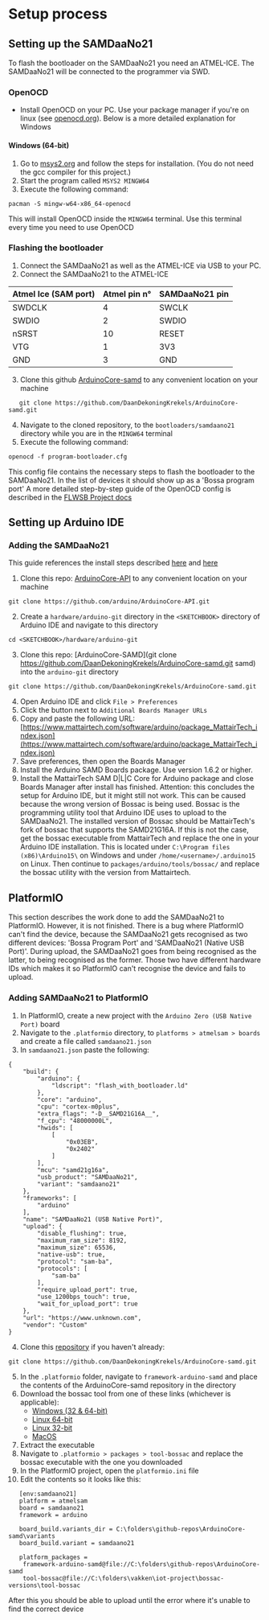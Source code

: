# Setup process
## Setting up the SAMDaaNo21
To flash the bootloader on the SAMDaaNo21 you need an ATMEL-ICE. The SAMDaaNo21 will be connected to the programmer via SWD.

### OpenOCD
- Install OpenOCD on your PC. Use your package manager if you're on linux (see [openocd.org](https://openocd.org/pages/getting-openocd.html)). Below is a more detailed explanation for Windows
#### Windows (64-bit)
1. Go to [msys2.org](https://www.msys2.org) and follow the steps for installation. (You do not need the gcc compiler for this project.)
2. Start the program called `MSYS2 MINGW64`
3. Execute the following command: 
``` 
pacman -S mingw-w64-x86_64-openocd 
```
This will install OpenOCD inside the `MINGW64` terminal. Use this terminal every time you need to use OpenOCD

### Flashing the bootloader
1. Connect the SAMDaaNo21 as well as the ATMEL-ICE via USB to your PC. 
2. Connect the SAMDaaNo21 to the ATMEL-ICE 

| Atmel Ice (SAM port) | Atmel pin n° | SAMDaaNo21 pin |
| --------------------- | ------------- | -------------- |
| SWDCLK | 4 | SWCLK | 
| SWDIO | 2 | SWDIO |
| nSRST | 10 | RESET |
| VTG | 1 | 3V3 |
| GND | 3 | GND |

3. Clone this github [ArduinoCore-samd](https://github.com/DaanDekoningKrekels/ArduinoCore-samd/) to any convenient location on your machine
```
   git clone https://github.com/DaanDekoningKrekels/ArduinoCore-samd.git
```
4. Navigate to the cloned repository, to the `bootloaders/samdaano21` directory while you are in the `MINGW64` terminal
5. Execute the following command: 
```
openocd -f program-bootloader.cfg
```
This config file contains the necessary steps to flash the bootloader to the SAMDaaNo21. In the list of  devices it should show up as a 'Bossa program port'
A more detailed step-by-step guide of the OpenOCD config is described in the [FLWSB Project docs](https://dacetylan.github.io/FLWSB/#/embedded-programming/bare-metal?id=programmeren)

## Setting up Arduino IDE
### Adding the SAMDaaNo21
This guide references the install steps described [here](https://github.com/DaanDekoningKrekels/ArduinoCore-samd/#developing) and [here](https://github.com/mattairtech/ArduinoCore-samd#mattairtech-dlc-core-installation)
1. Clone this repo: [ArduinoCore-API](https://github.com/arduino/ArduinoCore-API) to any convenient location on your machine
```
git clone https://github.com/arduino/ArduinoCore-API.git
```
2. Create a `hardware/arduino-git` directory in the `<SKETCHBOOK>` directory of Arduino IDE and navigate to this directory
```
cd <SKETCHBOOK>/hardware/arduino-git
``` 
3. Clone this repo: [ArduinoCore-SAMD](git clone https://github.com/DaanDekoningKrekels/ArduinoCore-samd.git samd) into the `arduino-git` directory
```
git clone https://github.com/DaanDekoningKrekels/ArduinoCore-samd.git
``` 
4. Open Arduino IDE and click `File > Preferences`
5. Click the button next to `Additional Boards Manager URLs`
6. Copy and paste the following URL: [https://www.mattairtech.com/software/arduino/package_MattairTech_index.json](https://www.mattairtech.com/software/arduino/package_MattairTech_index.json)
7. Save preferences, then open the Boards Manager
8. Install the Arduino SAMD Boards package. Use version 1.6.2 or higher.
9. Install the MattairTech SAM D|L|C Core for Arduino package and close Boards Manager after install has finished.
Attention: this concludes the setup for Arduino IDE, but it might still not work. This can be caused because the wrong version of Bossac is being used. Bossac is the programming utility tool that Arduino IDE uses to upload to the SAMDaaNo21. The installed version of Bossac should be MattairTech's fork of bossac that supports the SAMD21G16A. 
If this is not the case, get the bossac executable from MattairTech and replace the one in your Arduino IDE installation. This is located under `C:\Program files (x86)\Arduino15\` on Windows and under `/home/<username>/.arduino15` on Linux. 
Then continue to `packages/arduino/tools/bossac/` and replace the bossac utility with the version from Mattairtech.

## PlatformIO
This section describes the work done to add the SAMDaaNo21 to PlatformIO. However, it is not finished. There is a bug where PlatformIO can't find the device, because the SAMDaaNo21 gets recognised as two different devices: 'Bossa Program Port' and 'SAMDaaNo21 (Native USB Port)'. During upload, the SAMDaaNo21 goes from being recognised as the latter, to being recognised as the former. Those two have different hardware IDs which makes it so PlatformIO can't recognise the device and fails to upload.

### Adding SAMDaaNo21 to PlatformIO
1. In PlatformIO, create a new project with the `Arduino Zero (USB Native Port)` board
2. Navigate to the `.platformio` directory, to `platforms > atmelsam > boards` and create a file called `samdaano21.json`
3. In `samdaano21.json` paste the following:
```
{
	"build": {
		"arduino": {
			"ldscript": "flash_with_bootloader.ld"
		},
		"core": "arduino",
		"cpu": "cortex-m0plus",
		"extra_flags": "-D__SAMD21G16A__",
		"f_cpu": "48000000L",
		"hwids": [
			[
				"0x03EB",
				"0x2402"
			]
		],
		"mcu": "samd21g16a",
		"usb_product": "SAMDaaNo21",
		"variant": "samdaano21"
	},
	"frameworks": [
		"arduino"
	],
	"name": "SAMDaaNo21 (USB Native Port)",
	"upload": {
		"disable_flushing": true,
		"maximum_ram_size": 8192,
		"maximum_size": 65536,
		"native-usb": true,
		"protocol": "sam-ba",
		"protocols": [
			"sam-ba"
		],
		"require_upload_port": true,
		"use_1200bps_touch": true,
		"wait_for_upload_port": true
	},
	"url": "https://www.unknown.com",
    "vendor": "Custom"
}
``` 

4. Clone this [repository](https://github.com/DaanDekoningKrekels/ArduinoCore-samd/) if you haven't already: 
``` 
git clone https://github.com/DaanDekoningKrekels/ArduinoCore-samd.git
``` 
5. In the `.platformio` folder, navigate to `framework-arduino-samd` and place the contents of the ArduinoCore-samd repository in the directory
6. Download the bossac tool from one of these links (whichever is applicable): 
	- [Windows (32 & 64-bit)](https://www.mattairtech.com/software/arduino/bossac-1.7.0-mattairtech-2-mingw32.tar.gz)
	- [Linux 64-bit](https://www.mattairtech.com/software/arduino/bossac-1.7.0-mattairtech-2-x86_64-linux-gnu.tar.gz)
	- [Linux 32-bit](https://www.mattairtech.com/software/arduino/bossac-1.7.0-mattairtech-2-i686-linux-gnu.tar.gz)
	- [MacOS](https://www.mattairtech.com/software/arduino/bossac-1.7.0-mattairtech-2-x86_64-apple-darwin.tar.gz)
7. Extract the executable
8. Navigate to `.platformio > packages > tool-bossac` and replace the bossac executable with the one you downloaded
9. In the PlatformIO project, open the `platformio.ini` file
10. Edit the contents so it looks like this:
```
   [env:samdaano21]	
   platform = atmelsam
   board = samdaano21
   framework = arduino
   
   board_build.variants_dir = C:\folders\github-repos\ArduinoCore-samd\variants
   board_build.variant = samdaano21
   
   platform_packages =
    framework-arduino-samd@file://C:\folders\github-repos\ArduinoCore-samd
    tool-bossac@file://C:\folders\vakken\iot-project\bossac-versions\tool-bossac
```
After this you should be able to upload until the error where it's unable to find the correct device